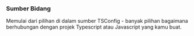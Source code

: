 ### Sumber Bidang

Memulai dari pilihan di dalam sumber TSConfig - banyak pilihan bagaimana berhubungan dengan projek Typescript atau Javascript yang kamu buat.
